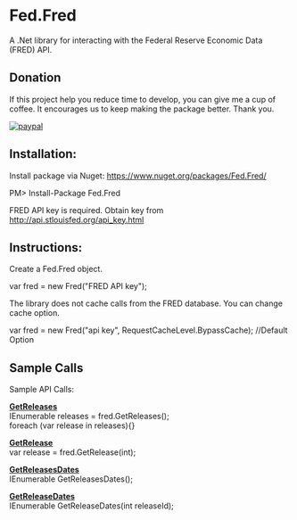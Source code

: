 # Fed.Fred

A .Net library for interacting with the Federal Reserve Economic Data (FRED) API.

## Donation
If this project help you reduce time to develop, you can give me a cup of coffee. It encourages us to keep making the package better. Thank you.

[![paypal](https://www.paypalobjects.com/en_US/i/btn/btn_donateCC_LG.gif)](https://www.paypal.com/cgi-bin/webscr?cmd=_s-xclick&hosted_button_id=MQ8JUTVXDMMTG&source=url)


## Installation:

Install package via Nuget: https://www.nuget.org/packages/Fed.Fred/

PM> Install-Package Fed.Fred

FRED API key is required. Obtain key from http://api.stlouisfed.org/api_key.html


## Instructions:

Create a Fed.Fred object.

var fred = new Fred("FRED API key");

The library does not cache calls from the FRED database. You can change cache option.

var fred = new Fred("api key", RequestCacheLevel.BypassCache); //Default Option


## Sample Calls

Sample API Calls:

<b><u>GetReleases</u></b><br>
IEnumerable<Release> releases = fred.GetReleases();<br>
foreach (var release in releases){}

<b><u>GetRelease</u></b><br>
var release = fred.GetRelease(int);

<b><u>GetReleasesDates</u></b><br>
IEnumerable<ReleaseDate> GetReleasesDates();

<b><u>GetReleaseDates</u></b><br>
IEnumerable<ReleaseDate> GetReleaseDates(int releaseId);
